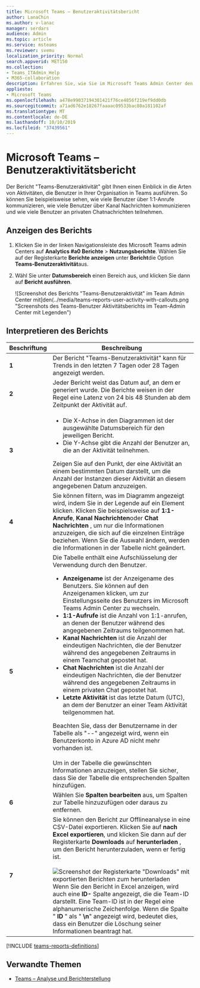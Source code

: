 ```yaml
---
title: Microsoft Teams – Benutzeraktivitätsbericht
author: LanaChin
ms.author: v-lanac
manager: serdars
audience: Admin
ms.topic: article
ms.service: msteams
ms.reviewer: svemu
localization_priority: Normal
search.appverid: MET150
ms.collection:
- Teams_ITAdmin_Help
- M365-collaboration
description: Erfahren Sie, wie Sie im Microsoft Teams Admin Center den Bericht "Benutzeraktivitäten für Teams" verwenden, um zu sehen, wie Benutzer in Ihrer Organisation Teams verwenden.
appliesto:
- Microsoft Teams
ms.openlocfilehash: a478e99037194381421f76ce4856f219ef9dd0db
ms.sourcegitcommit: a71ad6762e18267faaaac09533bac80a181102af
ms.translationtype: MT
ms.contentlocale: de-DE
ms.lasthandoff: 10/10/2019
ms.locfileid: "37439561"
---
```

# <a name="microsoft-teams-user-activity-report"></a>Microsoft Teams – Benutzeraktivitätsbericht

Der Bericht "Teams-Benutzeraktivität" gibt Ihnen einen Einblick in die Arten von Aktivitäten, die Benutzer in Ihrer Organisation in Teams ausführen. So können Sie beispielsweise sehen, wie viele Benutzer über 1:1-Anrufe kommunizieren, wie viele Benutzer über Kanal Nachrichten kommunizieren und wie viele Benutzer an privaten Chatnachrichten teilnehmen.

## <a name="view-the-report"></a>Anzeigen des Berichts

1. Klicken Sie in der linken Navigationsleiste des Microsoft Teams admin Centers auf **Analytics #a0 Berichte** > **Nutzungsberichte**. Wählen Sie auf der Registerkarte **Berichte anzeigen** unter **Bericht**die Option **Teams-Benutzeraktivität**aus.
2. Wähl Sie unter **Datumsbereich** einen Bereich aus, und klicken Sie dann auf **Bericht ausführen**.

    ![Screenshot des Berichts "Teams-Benutzeraktivität" im Team Admin Center mit]den(../media/teams-reports-user-activity-with-callouts.png "Screenshots des Teams-Benutzer Aktivitätsberichts im Team-Admin Center mit Legenden")

## <a name="interpret-the-report"></a>Interpretieren des Berichts

|Beschriftung |Beschreibung  |
|--------|-------------|
|**1**   |Der Bericht "Teams-Benutzeraktivität" kann für Trends in den letzten 7 Tagen oder 28 Tagen angezeigt werden. |
|**2**   |Jeder Bericht weist das Datum auf, an dem er generiert wurde. Die Berichte weisen in der Regel eine Latenz von 24 bis 48 Stunden ab dem Zeitpunkt der Aktivität auf. |
|**3**   |<ul><li>Die X-Achse in den Diagrammen ist der ausgewählte Datumsbereich für den jeweiligen Bericht. </li><li>Die Y-Achse gibt die Anzahl der Benutzer an, die an der Aktivität teilnehmen.</li></ul>Zeigen Sie auf den Punkt, der eine Aktivität an einem bestimmten Datum darstellt, um die Anzahl der Instanzen dieser Aktivität an diesem angegebenen Datum anzuzeigen. |
|**4**   |Sie können filtern, was im Diagramm angezeigt wird, indem Sie in der Legende auf ein Element klicken. Klicken Sie beispielsweise auf **1:1-Anrufe**, **Kanal Nachrichten**oder **Chat Nachrichten** , um nur die Informationen anzuzeigen, die sich auf die einzelnen Einträge beziehen. Wenn Sie die Auswahl ändern, werden die Informationen in der Tabelle nicht geändert. |
|**5**   |Die Tabelle enthält eine Aufschlüsselung der Verwendung durch den Benutzer.   <ul><li>**Anzeigename** ist der Anzeigename des Benutzers. Sie können auf den Anzeigenamen klicken, um zur Einstellungsseite des Benutzers im Microsoft Teams Admin Center zu wechseln.</li><li>**1:1-Aufrufe** ist die Anzahl von 1:1-anrufen, an denen der Benutzer während des angegebenen Zeitraums teilgenommen hat.</li><li>**Kanal Nachrichten** ist die Anzahl der eindeutigen Nachrichten, die der Benutzer während des angegebenen Zeitraums in einem Teamchat gepostet hat.</li> <li>**Chat Nachrichten** ist die Anzahl der eindeutigen Nachrichten, die der Benutzer während des angegebenen Zeitraums in einem privaten Chat gepostet hat.</li>  <li>**Letzte Aktivität** ist das letzte Datum (UTC), an dem der Benutzer an einer Team Aktivität teilgenommen hat.</li> </ul>Beachten Sie, dass der Benutzername in der Tabelle als "--" angezeigt wird, wenn ein Benutzerkonto in Azure AD nicht mehr vorhanden ist. <br><br>Um in der Tabelle die gewünschten Informationen anzuzeigen, stellen Sie sicher, dass Sie der Tabelle die entsprechenden Spalten hinzufügen.
|**6**   |Wählen Sie **Spalten bearbeiten** aus, um Spalten zur Tabelle hinzuzufügen oder daraus zu entfernen. |
|**7**   |Sie können den Bericht zur Offlineanalyse in eine CSV-Datei exportieren. Klicken Sie auf **nach Excel exportieren**, und klicken Sie dann auf der Registerkarte **Downloads** auf **herunterladen** , um den Bericht herunterzuladen, wenn er fertig ist.<br><br>![Screenshot der Registerkarte "Downloads" mit exportierten Berichten zum herunterladen](../media/teams-reports-export-to-csv.png) <br>Wenn Sie den Bericht in Excel anzeigen, wird auch eine **ID-** Spalte angezeigt, die die Team-ID darstellt. Eine Team-ID ist in der Regel eine alphanumerische Zeichenfolge. Wenn die Spalte " **ID** " als " **\n**" angezeigt wird, bedeutet dies, dass ein Benutzer die Löschung seiner Informationen beantragt hat. ||

[!INCLUDE [teams-reports-definitions](../includes/teams-reports-definitions.md)]

## <a name="related-topics"></a>Verwandte Themen

- [Teams – Analyse und Berichterstellung](teams-reporting-reference.md)